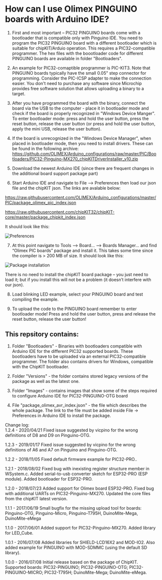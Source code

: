 # How can I use Olimex PINGUINO boards with Arduino IDE?

1. First and most important – PIC32 PINGUINO boards come with a bootloader that is compatible only with Pinguino IDE. You need to program the PIC32 PINGUINO board with a different bootloader which is suitable for chipKIT/Arduio operation. This requires a PIC32-compatible programmer. The hex files with the boootloader code for different PINGUINO boards are available in folder "Bootloaders".

2. An example for PIC32-comaptible programmer is PIC-KIT3. Note that PINGUINO boards typically have the small 0.05" step connector for programming. Consider the PIC-ICSP adapter to make the connection easier. You don't need to purchase any software since Microchip provides free software solution that allows uploading a binary to a target.

3. After you have programmed the board with the binary, connect the board via the USB to the computer - place it in bootloader mode and check if the board is properly recognized in "Windows Device Manger". To enter bootloader mode: press and hold the user button, press the reset button, release the user button (or press and hold the user button, apply the mini USB, release the user button). 

4. If the board is unrecognized in the "Windows Device Manager", when placed in bootloader mode, then you need to install drivers. These can be found in the following archive: https://github.com/OLIMEX/Arduino_configurations/raw/master/PIC/Bootloaders/PIC32-Pinguino-MX270_chipKITDriverInstaller_v10.zip 

5. Download the newest Arduino IDE (since there are frequent changes in the additional board support package part)

6. Start Arduino IDE and navigate to File –> Preferences then load our json file and the chipKIT json. The links are avalable below:

  https://raw.githubusercontent.com/OLIMEX/Arduino_configurations/master/PIC/package_olimex_pic_index.json

  https://raw.githubusercontent.com/chipKIT32/chipKIT-core/master/package_chipkit_index.json

  It should look like this:

  ![Preferences](https://raw.githubusercontent.com/OLIMEX/Arduino_configurations/master/PIC/Images/2.png)

7. At this point navigate to Tools –> Board... –> Boards Manager... and find “Olimex PIC boards” package and install it. This takes some time since the compiler is > 200 MB of size. It should look like this:

  ![Package installation](https://raw.githubusercontent.com/OLIMEX/Arduino_configurations/master/PIC/Images/4.png)

  There is no need to install the chipKIT board package – you just need to load it; but if you install this will not be a problem (it doesn’t interfere with our json).

8. Load blinking LED example, select your PINGUINO board and test compiling the example.

9. To upload the code to the PINGUINO board remember to enter bootloader mode! Press and hold the user button, press and release the reset button, release the user button! 


## This repsitory contains:

  1. Folder "Bootloaders" - Binaries with bootloaders compatible with Arduino IDE for the different PIC32 supported boards. These       bootloaders have to be uploaded via an external PIC32-compatible programmer. The folder also contains drivers for Windows, compatible with the ChipKIT bootloader.
  
  2. Folder "Versions" - the folder contains stored legacy versions of the package as well as the latest one.
  
  3. Folder "Images" - contains images that show some of the steps required to configure Arduino IDE for PIC32-PINGUINO-OTG board
  
  4. File "package_olimex_avr_index.json" - the file which describes the whole package. The link to the file must be added inside File -> Preferences in Arduino IDE to install the package.

  Change log:  
  1.2.4 - 2020/04/21
  Fixed issue suggested by vicpino for the wrong definitions of D8 and D9 on Pinguino-OTG.
    
  1.2.3 - 2019/01/17
  Fixed issue suggested by vicpino for the wrong definitions of A6 and A7 on Pinguino and Pinguino-OTG.
    
  1.2.2 - 2018/11/05
  Fixed default firmware example for PIC32-PRO..
    
  1.2.1 - 2018/08/02
  Fixed bug with inexisting register structure member in WSystem.c.
  Added serial-to-usb converter sketch for ESP32-PRO (ESP module).
  Added bootloader for ESP32-PRO.
  
  1.2.0 - 2018/07/23
  Added support for Olimex board ESP32-PRO.
  Fixed bug with additional UARTs on PIC32-Pinguino-MX270.
  Updated the core files from the chipKIT latest version.
  
  1.1.1 - 2017/06/19
  Small bugfix for the missing upload tool for boards: Pinguino-OTG, Pinguino-Micro, Pinguino-T795H, DuinoMite-Mega, DuinoMite-eMega
  
  1.1.0 - 2017/06/01
  Added support for PIC32-Pinguino-MX270.
  Added library for LED_Cube.

  1.0.1 - 2016/07/08
  Added libraries for SHIELD-LCD16X2 and MOD-IO2. Also added example for PINGUINO with MOD-SDMMC (using the default SD library).  
  
  1.0.0 - 2016/07/08
  Initial release based on the package of ChipKIT. Supported boards: PIC32-PINGUINO; PIC32-PINGUINO-OTG; PIC32-PINGUINO-MICRO; PIC32-T795H; DuinoMite-Mega; DuinoMite-eMega.  
  
